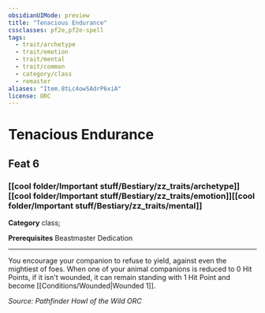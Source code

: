 ```yaml
---
obsidianUIMode: preview
title: "Tenacious Endurance"
cssclasses: pf2e,pf2e-spell
tags:
  - trait/archetype
  - trait/emotion
  - trait/mental
  - trait/common
  - category/class
  - remaster
aliases: "Item.8tLc4owSAdrP6xiA"
license: ORC
---
```

# Tenacious Endurance
## Feat 6
### [[cool folder/Important stuff/Bestiary/zz_traits/archetype]][[cool folder/Important stuff/Bestiary/zz_traits/emotion]][[cool folder/Important stuff/Bestiary/zz_traits/mental]]

**Category** class; 



**Prerequisites** Beastmaster Dedication
* * *
You encourage your companion to refuse to yield, against even the mightiest of foes. When one of your animal companions is reduced to 0 Hit Points, if it isn't wounded, it can remain standing with 1 Hit Point and become [[Conditions/Wounded|Wounded 1]].

*Source: Pathfinder Howl of the Wild*
*ORC*